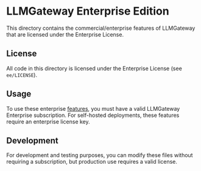 # LLMGateway Enterprise Edition

This directory contains the commercial/enterprise features of LLMGateway that are licensed under the Enterprise License.

## License

All code in this directory is licensed under the Enterprise License (see `ee/LICENSE`).

## Usage

To use these enterprise [features](../README.md#enterprise-features-include), you must have a valid LLMGateway Enterprise subscription. For self-hosted deployments, these features require an enterprise license key.

## Development

For development and testing purposes, you can modify these files without requiring a subscription, but production use requires a valid license.

